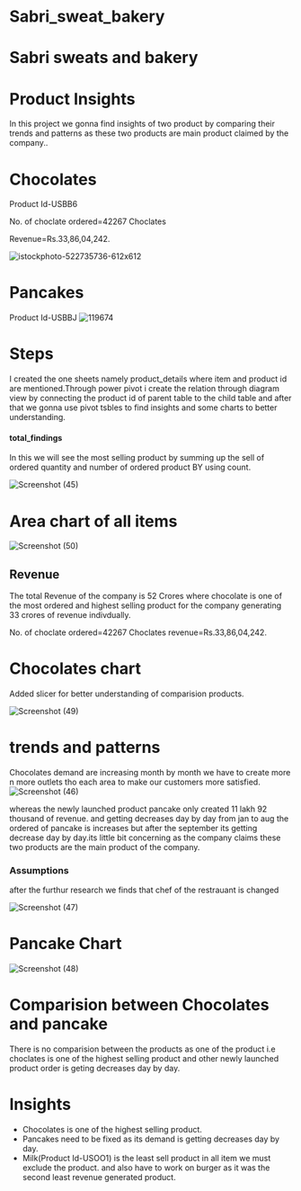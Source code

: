 # Sabri_sweat_bakery

# Sabri sweats and bakery
# Product Insights

In this project we gonna find insights of two product by comparing their trends and patterns as these two products are main product claimed by the company..

# Chocolates
Product Id-USBB6

No. of choclate ordered=42267 Choclates 

Revenue=Rs.33,86,04,242.

![istockphoto-522735736-612x612](https://github.com/MoinSabri03/SQL-Prac/assets/152681629/249b7868-779e-41e7-bbe2-b4fa31c047fa)


# Pancakes
Product Id-USBBJ
![119674](https://github.com/MoinSabri03/SQL-Prac/assets/152681629/09d219cd-6206-4dd6-a250-7be7d40f8a3d)


# Steps 
 I created the one sheets namely product_details where item and product id are mentioned.Through power pivot i create the relation through diagram view by connecting the product id of parent table to the child table and after that we gonna use pivot tsbles to find insights and some charts to better understanding.

 #### total_findings
 In this we will see the most selling product by summing up the sell of ordered quantity and number of ordered product BY using count.

![Screenshot (45)](https://github.com/MoinSabri03/SQL-Prac/assets/152681629/0d495d60-e540-4494-9e00-329f71ff1473)
# Area chart of all items 

![Screenshot (50)](https://github.com/MoinSabri03/SQL-Prac/assets/152681629/3efb0a9e-f91f-47ca-a99b-700e63817192)


## Revenue

The total Revenue of the company is 52 Crores where chocolate is one of the most ordered  and  highest selling product  for the company generating 33 crores of revenue indivdually.

No. of choclate ordered=42267
Choclates revenue=Rs.33,86,04,242.

# Chocolates chart
Added slicer for better understanding of comparision products.

![Screenshot (49)](https://github.com/MoinSabri03/SQL-Prac/assets/152681629/015241f0-106e-456c-a90c-7ee447e835ca)




# trends and patterns
Chocolates demand are increasing month by month we have to create more n more outlets tho each area to make our customers more satisfied.
![Screenshot (46)](https://github.com/MoinSabri03/SQL-Prac/assets/152681629/8d802a45-7caa-496c-ac7a-63984be4f19f)

whereas the newly launched product  pancake only created 11 lakh 92 thousand of revenue.
 and getting decreases day by day 
from jan to aug the ordered of pancake is increases but after the september its getting decrease day by day.its little bit concerning as the company claims these two products are the main product of the company.
### Assumptions
after the furthur research we finds that chef of the restrauant is changed 

![Screenshot (47)](https://github.com/MoinSabri03/SQL-Prac/assets/152681629/78589b20-5cb7-4392-b8c4-26e80127cbe6)


#  Pancake Chart 
![Screenshot (48)](https://github.com/MoinSabri03/SQL-Prac/assets/152681629/26d53007-9d06-4cec-9ed5-025b04909599)

# Comparision between Chocolates and pancake
There is no comparision between the products as one of the product i.e choclates is one of the highest selling product and other newly launched product order is geting decreases day by day.


# Insights
* Chocolates is one of the highest  selling product.
* Pancakes need to be fixed as its demand is getting decreases day by day.
* Milk(Product Id-USOO1) is the least sell product in all item  we must exclude the product. and also have to work on burger as it was the second least revenue generated product.










